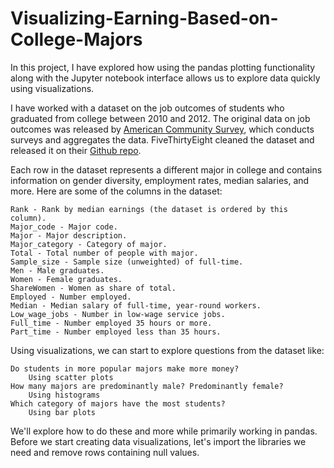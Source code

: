 # Visualizing-Earning-Based-on-College-Majors

In this project, I have explored how using the pandas plotting functionality along with the Jupyter notebook interface allows us to explore data quickly using visualizations.

I have worked with a dataset on the job outcomes of students who graduated from college between 2010 and 2012. The original data on job outcomes was released by [American Community Survey](https://www.census.gov/programs-surveys/acs/), which conducts surveys and aggregates the data. FiveThirtyEight cleaned the dataset and released it on their [Github repo](https://github.com/fivethirtyeight/data/tree/master/college-majors).

Each row in the dataset represents a different major in college and contains information on gender diversity, employment rates, median salaries, and more. Here are some of the columns in the dataset:

    Rank - Rank by median earnings (the dataset is ordered by this column).
    Major_code - Major code.
    Major - Major description.
    Major_category - Category of major.
    Total - Total number of people with major.
    Sample_size - Sample size (unweighted) of full-time.
    Men - Male graduates.
    Women - Female graduates.
    ShareWomen - Women as share of total.
    Employed - Number employed.
    Median - Median salary of full-time, year-round workers.
    Low_wage_jobs - Number in low-wage service jobs.
    Full_time - Number employed 35 hours or more.
    Part_time - Number employed less than 35 hours.

Using visualizations, we can start to explore questions from the dataset like:

    Do students in more popular majors make more money?
        Using scatter plots
    How many majors are predominantly male? Predominantly female?
        Using histograms
    Which category of majors have the most students?
        Using bar plots

We'll explore how to do these and more while primarily working in pandas. Before we start creating data visualizations, let's import the libraries we need and remove rows containing null values.
